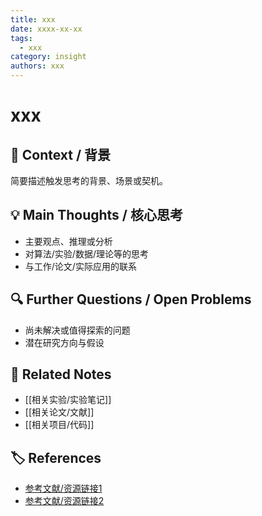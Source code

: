 ```yaml
---
title: xxx
date: xxxx-xx-xx
tags:
  - xxx
category: insight
authors: xxx
---
```

# xxx

## 📝 Context / 背景

简要描述触发思考的背景、场景或契机。

## 💡 Main Thoughts / 核心思考

- 主要观点、推理或分析
- 对算法/实验/数据/理论等的思考
- 与工作/论文/实际应用的联系

## 🔍 Further Questions / Open Problems

- 尚未解决或值得探索的问题
- 潜在研究方向与假设

## 🔗 Related Notes

- [[相关实验/实验笔记]]
- [[相关论文/文献]]
- [[相关项目/代码]]

## 🏷️ References

- [参考文献/资源链接1]()
- [参考文献/资源链接2]()
